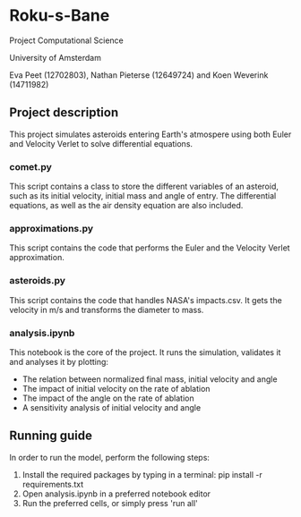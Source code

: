 # Roku-s-Bane
Project Computational Science

University of Amsterdam

Eva Peet (12702803), Nathan Pieterse (12649724) and Koen Weverink (14711982)


## Project description
This project simulates asteroids entering Earth's atmospere using both Euler and Velocity Verlet to solve differential equations.

### comet.py
This script contains a class to store the different variables of an asteroid, such as its initial velocity, initial mass and angle of entry. The differential equations, as well as the air density equation are also included.

### approximations.py
This script contains the code that performs the Euler and the Velocity Verlet approximation.

### asteroids.py
This script contains the code that handles NASA's impacts.csv. It gets the velocity in m/s and transforms the diameter to mass.

### analysis.ipynb
This notebook is the core of the project. It runs the simulation, validates it and analyses it by plotting:
- The relation between normalized final mass, initial velocity and angle
- The impact of initial velocity on the rate of ablation
- The impact of the angle on the rate of ablation
- A sensitivity analysis of initial velocity and angle

## Running guide
In order to run the model, perform the following steps:

1. Install the required packages by typing in a terminal: pip install -r requirements.txt
2. Open analysis.ipynb in a preferred notebook editor
3. Run the preferred cells, or simply press 'run all'